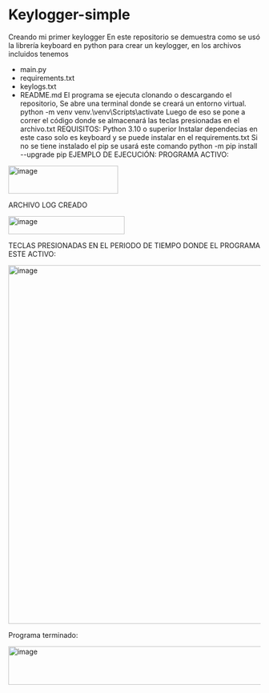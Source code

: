 # Keylogger-simple
Creando mi primer keylogger
En este repositorio se demuestra como se usó la librería keyboard en python para crear un keylogger, en los archivos incluidos tenemos
- main.py
- requirements.txt
- keylogs.txt
- README.md
El programa se ejecuta clonando o descargando el repositorio,
Se abre una terminal donde se creará un entorno virtual.
python -m venv venv.\venv\Scripts\activate
Luego de eso se pone a correr el código donde se almacenará las teclas presionadas en el archivo.txt
REQUISITOS:
Python 3.10 o superior
Instalar dependecias en este caso solo es keyboard y se puede instalar en el requirements.txt
Si no se tiene instalado el pip se usará este comando
python -m pip install --upgrade pip
EJEMPLO DE EJECUCIÓN:
PROGRAMA ACTIVO:
<img width="219" height="56" alt="image" src="https://github.com/user-attachments/assets/0a684aa5-8f1b-4061-af1e-a518714b9dae" />

ARCHIVO LOG CREADO

<img width="232" height="36" alt="image" src="https://github.com/user-attachments/assets/f02322dc-6b70-4f45-b521-0b697b26a8f1" />

TECLAS PRESIONADAS EN EL PERIODO DE TIEMPO DONDE EL PROGRAMA ESTE ACTIVO:

<img width="1406" height="717" alt="image" src="https://github.com/user-attachments/assets/e6ef095b-fd95-4416-99a3-4ff8cad02a1f" />

Programa terminado:

<img width="597" height="77" alt="image" src="https://github.com/user-attachments/assets/6ee6b1fb-73b0-4782-9c6c-8059bfb06282" />

